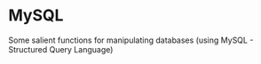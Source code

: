 # MySQL
Some salient functions for manipulating databases (using MySQL - Structured Query Language)
